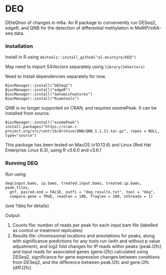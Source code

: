 # DEQ
DEteQtion of changes in m6a. An R package to conveniently run DESeq2, edgeR, and QNB for the detection of differential methylation in MeRIP/m6A-seq data.

### Installation

Install in R using `devtools::install_github("al-mcintyre/DEQ")`

May need to import S4Vectors separately using `library(S4Vectors)`

Need to install dependencies separately for now. 
```
BiocManager::install("DESeq2")
BiocManager::install("edgeR")
BiocManager::install("GenomicFeatures")
BiocManager::install("Rsamtools")
```
QNB is no longer supported on CRAN, and requires exomePeak. It can be installed from source. 
```
BiocManager::install("exomePeak")
install.packages("https://cran.r-project.org/src/contrib/Archive/QNB/QNB_1.1.11.tar.gz", repos = NULL, type="source")
```

This package has been tested on MacOS (v10.13.6) and Linux (Red Hat Enterprise Linux 6.3), using R v3.6.0 and v3.6.1

### Running DEQ

Run using 
``` 
deq(input.bams, ip.bams, treated.input.bams, treated.ip.bams, peak.files,
  gtf, paired.end = FALSE, outfi = "deq_results.txt", tool = "deq",
  compare.gene = TRUE, readlen = 100, fraglen = 100, nthreads = 1)
  ```
(see ?deq for details)

Output:
1. Counts file: number of reads per peak for each input bam file (labelled as control or treatment replicates)
2. Results file: chromosomal locations and annotations for peaks, along with significance predictions for any tools run (with and without p value adjustment), and log2 fold changes for IP reads within peaks (peak.l2fc) and input reads for associated genes (gene.l2fc) calculated using DESeq2, significance for gene expression changes between conditions from DESeq2, and the difference between peak.l2fc and gene.l2fc (diff.l2fc)
